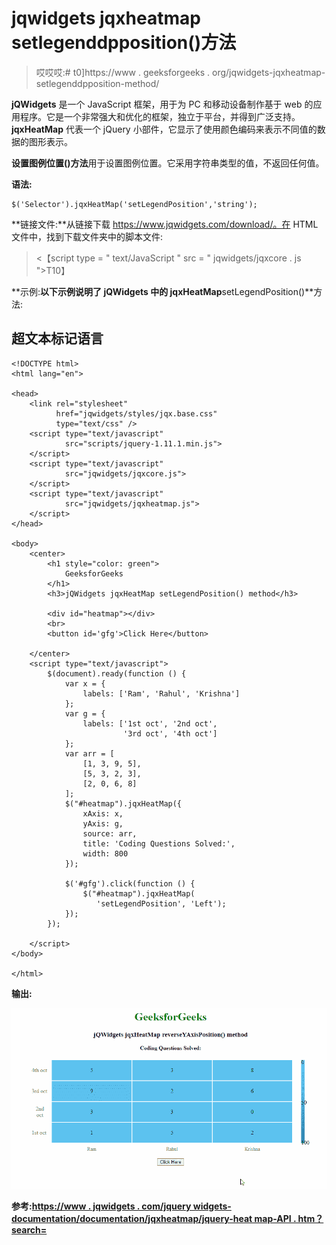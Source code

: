 # jqwidgets jqxheatmap setlegenddpposition()方法

> 哎哎哎:# t0]https://www . geeksforgeeks . org/jqwidgets-jqxheatmap-setlegenddpposition-method/

**jQWidgets** 是一个 JavaScript 框架，用于为 PC 和移动设备制作基于 web 的应用程序。它是一个非常强大和优化的框架，独立于平台，并得到广泛支持。 **jqxHeatMap** 代表一个 jQuery 小部件，它显示了使用颜色编码来表示不同值的数据的图形表示。

**设置图例位置()方法**用于设置图例位置。它采用字符串类型的值，不返回任何值。

**语法:**

```
$('Selector').jqxHeatMap('setLegendPosition','string');
```

**链接文件:**从链接下载 https://www.jqwidgets.com/download/。在 HTML 文件中，找到下载文件夹中的脚本文件:

> <script type = " text/JavaScript " src = " scripts/jquery-1 . 11 . 1min . js "></script><【script type = " text/JavaScript " src = " jqwidgets/jqxcore . js ">T10】

**示例:**以下示例说明了 jQWidgets 中的 jqxHeatMap**setLegendPosition()**方法:

## 超文本标记语言

```
<!DOCTYPE html>
<html lang="en">

<head>
    <link rel="stylesheet"
          href="jqwidgets/styles/jqx.base.css" 
          type="text/css" />
    <script type="text/javascript" 
            src="scripts/jquery-1.11.1.min.js">
    </script>
    <script type="text/javascript" 
            src="jqwidgets/jqxcore.js">
    </script>
    <script type="text/javascript" 
            src="jqwidgets/jqxheatmap.js">
    </script>
</head>

<body>
    <center>
        <h1 style="color: green">
            GeeksforGeeks
        </h1>
        <h3>jQWidgets jqxHeatMap setLegendPosition() method</h3>

        <div id="heatmap"></div>
        <br>
        <button id='gfg'>Click Here</button>

    </center>
    <script type="text/javascript">
        $(document).ready(function () {
            var x = {
                labels: ['Ram', 'Rahul', 'Krishna']
            };
            var g = {
                labels: ['1st oct', '2nd oct',
                         '3rd oct', '4th oct']
            };
            var arr = [
                [1, 3, 9, 5],
                [5, 3, 2, 3],
                [2, 0, 6, 8]
            ];
            $("#heatmap").jqxHeatMap({
                xAxis: x,
                yAxis: g,
                source: arr,
                title: 'Coding Questions Solved:',
                width: 800
            });

            $('#gfg').click(function () {
                $("#heatmap").jqxHeatMap(
                   'setLegendPosition', 'Left');
            });
        });

    </script>
</body>

</html>
```

**输出:**

![](img/29af485a859ea6055f5ed120db167af8.png)

**参考:**[**https://www . jqwidgets . com/jquery widgets-documentation/documentation/jqxheatmap/jquery-heat map-API . htm？search=**](https://www.jqwidgets.com/jquery-widgets-documentation/documentation/jqxheatmap/jquery-heatmap-api.htm?search=)